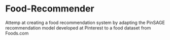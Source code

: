 # Food-Recommender
Attemp at creating a food recommendation system by adapting the PinSAGE recommendation model developed at Pinterest to a food dataset from Foods.com
